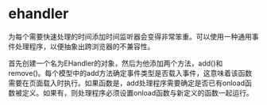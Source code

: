 # ehandler
为每个需要快速处理的时间添加时间监听器会变得非常笨重。可以使用一种通用事件处理程序，以便抽象出跨浏览器的不兼容性。

首先创建一个名为EHandler的对象，然后为他添加两个方法，add()和remove()。每个模型中的add方法确定事件类型是否载入事件，这意味着该函数需要在页面载入时执行。如果函数是，add处理程序需要确定是否已有onload函数被定义。如果有，则处理程序必须设置onload函数与新定义的函数一起运行。
